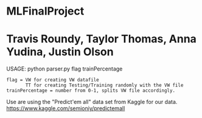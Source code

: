 # MLFinalProject
# Travis Roundy, Taylor Thomas, Anna Yudina, Justin Olson

USAGE: python parser.py flag trainPercentage

	flag = VW for creating VW datafile
	       TT for creating Testing/Training randomly with the VW file
	trainPercentage = number from 0-1, splits VW file accordingly.


Use are using the "Predict'em all" data set from Kaggle for our data.
https://www.kaggle.com/semioniy/predictemall